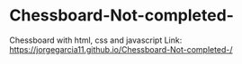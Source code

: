 # Chessboard-Not-completed-
Chessboard with html, css and javascript
Link: https://jorgegarcia11.github.io/Chessboard-Not-completed-/
